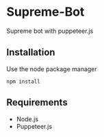 # Supreme-Bot 

Supreme bot with puppeteer.js

## Installation

Use the node package manager 
```
npm install
```

## Requirements

- Node.js
- Puppeteer.js
